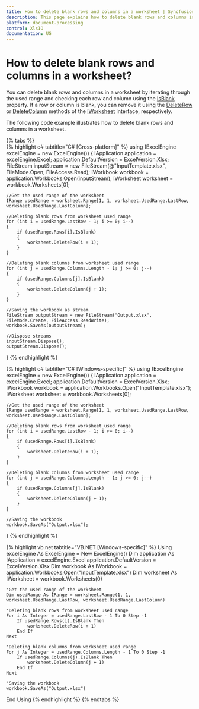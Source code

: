 ```yaml
---
title: How to delete blank rows and columns in a worksheet | Syncfusion
description: This page explains how to delete blank rows and columns in a worksheet using Syncfusion .NET Excel library (XlsIO).
platform: document-processing
control: XlsIO
documentation: UG
---
```


# How to delete blank rows and columns in a worksheet?

You can delete blank rows and columns in a worksheet by iterating through the used range and checking each row and column using the [IsBlank](https://help.syncfusion.com/cr/document-processing/Syncfusion.XlsIO.IRange.html#Syncfusion_XlsIO_IRange_IsBlank) property. If a row or column is blank, you can remove it using the [DeleteRow](https://help.syncfusion.com/cr/document-processing/Syncfusion.XlsIO.IWorksheet.html#Syncfusion_XlsIO_IWorksheet_DeleteRow_System_Int32_) or [DeleteColumn](https://help.syncfusion.com/cr/document-processing/Syncfusion.XlsIO.IWorksheet.html#Syncfusion_XlsIO_IWorksheet_DeleteColumn_System_Int32_) methods of the [IWorksheet](https://help.syncfusion.com/cr/document-processing/Syncfusion.XlsIO.IWorksheet.html) interface, respectively.

The following code example illustrates how to delete blank rows and columns in a worksheet.

{% tabs %}  
{% highlight c# tabtitle="C# [Cross-platform]" %}
using (ExcelEngine excelEngine = new ExcelEngine())
{
    IApplication application = excelEngine.Excel;
    application.DefaultVersion = ExcelVersion.Xlsx;
    FileStream inputStream = new FileStream(@"InputTemplate.xlsx", FileMode.Open, FileAccess.Read);
    IWorkbook workbook = application.Workbooks.Open(inputStream);
    IWorksheet worksheet = workbook.Worksheets[0];

    //Get the used range of the worksheet
    IRange usedRange = worksheet.Range[1, 1, worksheet.UsedRange.LastRow, worksheet.UsedRange.LastColumn];

    //Deleting blank rows from worksheet used range
    for (int i = usedRange.LastRow - 1; i >= 0; i--)
    {
        if (usedRange.Rows[i].IsBlank)
        {
            worksheet.DeleteRow(i + 1);
        }
    }

    //Deleting blank columns from worksheet used range
    for (int j = usedRange.Columns.Length - 1; j >= 0; j--)
    {
        if (usedRange.Columns[j].IsBlank)
        {
            worksheet.DeleteColumn(j + 1);
        }
    }

    //Saving the workbook as stream
    FileStream outputStream = new FileStream("Output.xlsx", FileMode.Create, FileAccess.ReadWrite);
    workbook.SaveAs(outputStream);

    //Dispose streams
    inputStream.Dispose();
    outputStream.Dispose();
}
{% endhighlight %}

{% highlight c# tabtitle="C# [Windows-specific]" %}
using (ExcelEngine excelEngine = new ExcelEngine())
{
    IApplication application = excelEngine.Excel;
    application.DefaultVersion = ExcelVersion.Xlsx;
    IWorkbook workbook = application.Workbooks.Open("InputTemplate.xlsx");
    IWorksheet worksheet = workbook.Worksheets[0];

    //Get the used range of the worksheet
    IRange usedRange = worksheet.Range[1, 1, worksheet.UsedRange.LastRow, worksheet.UsedRange.LastColumn];

    //Deleting blank rows from worksheet used range
    for (int i = usedRange.LastRow - 1; i >= 0; i--)
    {
        if (usedRange.Rows[i].IsBlank)
        {
            worksheet.DeleteRow(i + 1);
        }
    }

    //Deleting blank columns from worksheet used range
    for (int j = usedRange.Columns.Length - 1; j >= 0; j--)
    {
        if (usedRange.Columns[j].IsBlank)
        {
            worksheet.DeleteColumn(j + 1);
        }
    }

    //Saving the workbook
    workbook.SaveAs("Output.xlsx");
}
{% endhighlight %}

{% highlight vb.net tabtitle="VB.NET [Windows-specific]" %}
Using excelEngine As ExcelEngine = New ExcelEngine()
    Dim application As IApplication = excelEngine.Excel
    application.DefaultVersion = ExcelVersion.Xlsx
    Dim workbook As IWorkbook = application.Workbooks.Open("InputTemplate.xlsx")
    Dim worksheet As IWorksheet = workbook.Worksheets(0)

    'Get the used range of the worksheet
    Dim usedRange As IRange = worksheet.Range(1, 1, worksheet.UsedRange.LastRow, worksheet.UsedRange.LastColumn)

    'Deleting blank rows from worksheet used range
    For i As Integer = usedRange.LastRow - 1 To 0 Step -1
        If usedRange.Rows(i).IsBlank Then
            worksheet.DeleteRow(i + 1)
        End If
    Next

    'Deleting blank columns from worksheet used range
    For j As Integer = usedRange.Columns.Length - 1 To 0 Step -1
        If usedRange.Columns(j).IsBlank Then
            worksheet.DeleteColumn(j + 1)
        End If
    Next

    'Saving the workbook
    workbook.SaveAs("Output.xlsx")
End Using
{% endhighlight %}
{% endtabs %}